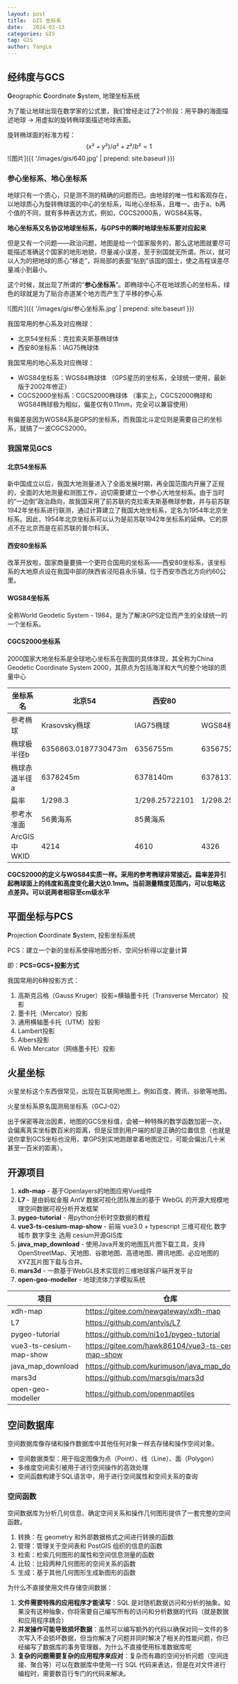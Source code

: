 ```yaml
---
layout: post
title:  GIS 坐标系
date:   2024-03-13
categories: GIS
tag: GIS
author: YangLe
---
```



## 经纬度与GCS

**G**eographic **C**oordinate **S**ystem, 地理坐标系统



为了能让地球出现在数学家的公式里，我们曾经走过了2个阶段：用平静的海面描述地球 -> 用虚拟的旋转椭球面描述地球表面。

旋转椭球面的标准方程：
$$
(x²+y²)/a²+z²/b²=1
$$
![图片]({{ '/images/gis/640.jpg' | prepend: site.baseurl }})



### 参心坐标系、地心坐标系

地球只有一个质心，只是测不测的精确的问题而已。由地球的唯一性和客观存在，以地球质心为旋转椭球面的中心的坐标系，叫地心坐标系，且唯一。由于a、b两个值的不同，就有多种表达方式，例如，CGCS2000系，WGS84系等。

**地心坐标系又名协议地球坐标系，与GPS中的瞬时地球坐标系要对应起来**

但是又有一个问题——政治问题，地图是给一个国家服务的，那么这地图就要尽可能描述准确这个国家的地形地貌，尽量减小误差，至于别国就无所谓。所以，就可以人为的把地球的质心“移走”，将局部的表面“贴到”该国的国土，使之高程误差尽量减小到最小。

这个时候，就出现了所谓的“**参心坐标系**”。即椭球中心不在地球质心的坐标系，绿色的球就是为了贴合赤道某个地方而产生了平移的参心系

![图片]({{ '/images/gis/参心坐标系.jpg' | prepend: site.baseurl }})

我国常用的参心系及对应椭球：

- 北京54坐标系：克拉索夫斯基椭球体
- 西安80坐标系：IAG75椭球体

我国常用的地心系及对应椭球：

- WGS84坐标系：WGS84椭球体 （GPS星历的坐标系，全球统一使用，最新版于2002年修正）
- CGCS2000坐标系：CGCS2000椭球体 （事实上，CGCS2000椭球和WGS84椭球极为相似，偏差仅有0.11mm，完全可以兼容使用）

有偏差是因为WGS84系是GPS的坐标系，而我国北斗定位则是需要自己的坐标系，就搞了一波CGCS2000。



### 我国常见GCS

#### 北京54坐标系

新中国成立以后，我国大地测量进入了全面发展时期，再全国范围内开展了正规的，全面的大地测量和测图工作，迫切需要建立一个参心大地坐标系。由于当时的“一边倒”政治趋向，故我国采用了前苏联的克拉索夫斯基椭球参数，并与前苏联1942年坐标系进行联测，通过计算建立了我国大地坐标系，定名为1954年北京坐标系。因此，1954年北京坐标系可以认为是前苏联1942年坐标系的延伸。它的原点不在北京而是在前苏联的普尔科沃。



#### 西安80坐标系

改革开放啦，国家商量要搞一个更符合国用的坐标系——西安80坐标系，该坐标系的大地原点设在我国中部的陕西省泾阳县永乐镇，位于西安市西北方向约60公里。



#### WGS84坐标系

全称World Geodetic System - 1984，是为了解决GPS定位而产生的全球统一的一个坐标系。



#### CGCS2000坐标系

2000国家大地坐标系是全球地心坐标系在我国的具体体现，其全称为China Geodetic Coordinate System 2000，其原点为包括海洋和大气的整个地球的质量中心



| 坐标系名      | 北京54              | 西安80         | WGS84               | CGCS2000            |
| ------------- | ------------------- | -------------- | ------------------- | ------------------- |
| 参考椭球      | Krasovsky椭球       | IAG75椭球      | WGS84椭球           | CGCS2000            |
| 椭球极半径b   | 6356863.0187730473m | 6356755m       | 6356752.3142451795m | 6356752.3141403558m |
| 椭球赤道半径a | 6378245m            | 6378140m       | 6378137 m           | 6378137m            |
| 扁率          | 1/298.3             | 1/298.25722101 | 1/298.257223563     | 1/298.257222101     |
| 参考水准面    | 56黄海系            | 85黄海系       |                     | 85黄海系            |
| ArcGIS中WKID  | 4214                | 4610           | 4326                | 4490                |



**CGCS2000的定义与WGS84实质一样。采用的参考椭球非常接近。扁率差异引起椭球面上的纬度和高度变化最大达0.1mm。当前测量精度范围内，可以忽略这点差异。可以说两者相容至cm级水平**



## 平面坐标与PCS

**P**rojection **C**oordinate **S**ystem, 投影坐标系统



PCS：建立一个新的坐标系使得地图分析、空间分析得以定量计算

即：**PCS=GCS+投影方式**



我国常用的6种投影方式：

1. 高斯克吕格（Gauss Kruger）投影=横轴墨卡托（Transverse Mercator）投影
2. 墨卡托（Mercator）投影
3. 通用横轴墨卡托（UTM）投影
4. Lambert投影
5. Albers投影
6. Web Mercator（网络墨卡托）投影



## 火星坐标

火星坐标这个东西很常见，出现在互联网地图上。例如百度、腾讯、谷歌等地图。

火星坐标系原名国测局坐标系（GCJ-02）

出于保密等政治因素，地图的GCS坐标值，会被一种特殊的数学函数加密一次，会偏离真实坐标数百米的距离，但是反馈到用户端的却是正确的位置信息（也就是说你拿到GCS坐标也没用，拿GPS到实地跑跟拿着地图定位，可能会偏出几十米甚至一百米的距离）。



## 开源项目

1. **xdh-map** - 基于Openlayers的地图应用Vue组件
2. **L7** - 是由蚂蚁金服 AntV 数据可视化团队推出的基于 WebGL 的开源大规模地理空间数据可视分析开发框架
3. **pygeo-tutorial** - 用python分析时空数据的教程
4. **vue3-ts-cesium-map-show** - 前端 vue3.0 + typescript 三维可视化 数字城市 数字孪生 选用 cesium开源GIS库
5. **java_map_download** - 使用Java开发的地图瓦片图下载工具，支持OpenStreetMap、天地图、谷歌地图、高德地图、腾讯地图、必应地图的XYZ瓦片图下载与合并。
6. **mars3d** - 一款基于WebGL技术实现的三维地球客户端开发平台
7. **open-geo-modeller** - 地球流体力学模拟系统



| 项目                    | 仓库                                                | 文档                                   |
| ----------------------- | --------------------------------------------------- | -------------------------------------- |
| xdh-map                 | https://gitee.com/newgateway/xdh-map                | https://newgateway.gitee.io/my/ui/map/ |
| L7                      | https://github.com/antvis/L7                        | https://l7.antv.antgroup.com/          |
| pygeo-tutorial          | https://github.com/ni1o1/pygeo-tutorial             |                                        |
| vue3-ts-cesium-map-show | https://gitee.com/hawk86104/vue3-ts-cesium-map-show |                                        |
| java_map_download       | https://github.com/kurimuson/java_map_download      |                                        |
| mars3d                  | https://github.com/marsgis/mars3d                   |                                        |
| open-geo-modeller       | https://github.com/openmaptiles                     |                                        |



## 空间数据库

空间数据库像存储和操作数据库中其他任何对象一样去存储和操作空间对象。

- 空间数据类型：用于指定图像为点（Point）、线（Line）、面（Polygon）
- 多维度空间索引被用于进行空间操作的高效处理
- 空间函数构建于SQL语言中，用于进行空间属性和空间关系的查询

### 空间函数

空间数据库为分析几何信息、确定空间关系和操作几何图形提供了一套完整的空间函数。

1. 转换：在 geometry 和外部数据格式之间进行转换的函数
2. 管理：管理关于空间表和 PostGIS 组织的信息的函数
3. 检索：检索几何图形的属性和空间信息测量的函数
4. 比较：比较两种几何图形的空间关系的函数
5. 生成：基于其他几何图形生成新图形的函数

为什么不直接使用文件存储空间数据：

1. **文件需要特殊的应用程序才能读写**：SQL 是对随机数据访问和分析的抽象。如果没有这种抽象，你将需要自己编写所有的访问和分析数据的代码（就是数据和应用程序耦合）
2. **并发操作可能导致损坏数据**：虽然可以编写额外的代码以确保对同一文件的多次写入不会损坏数据，但当你解决了问题并同时解决了相关的性能问题，你已经编写了数据库的事务管理器，为什么不直接使用标准数据库呢
3. **复杂的问题需要复杂的应用程序来应对**：复杂而有趣的空间分析问题（空间连接、聚合等）可以在数据库中使用一行 SQL 代码来表达，但是在对文件进行编程时，需要数百行专门的代码来解决。


